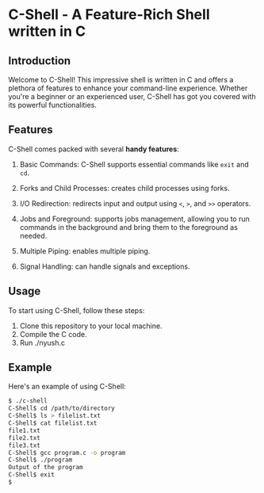 # C-Shell - A Feature-Rich Shell written in C

## Introduction

Welcome to C-Shell! This impressive shell is written in C and offers a plethora of features to enhance your command-line experience. Whether you're a beginner or an experienced user, C-Shell has got you covered with its powerful functionalities.

## Features

C-Shell comes packed with several **handy features**:

1. Basic Commands: C-Shell supports essential commands like `exit` and `cd`.

2. Forks and Child Processes: creates child processes using forks.

3. I/O Redirection: redirects input and output using `<`, `>`, and `>>` operators.
   
4. Jobs and Foreground: supports jobs management, allowing you to run commands in the background and bring them to the foreground as needed.

5. Multiple Piping: enables multiple piping. 

6. Signal Handling: can handle signals and exceptions. 

## Usage

To start using C-Shell, follow these steps:

1. Clone this repository to your local machine.
2. Compile the C code. 
3. Run ./nyush.c 


## Example

Here's an example of using C-Shell:

```bash
$ ./c-shell
C-Shell$ cd /path/to/directory
C-Shell$ ls > filelist.txt
C-Shell$ cat filelist.txt
file1.txt
file2.txt
file3.txt
C-Shell$ gcc program.c -o program
C-Shell$ ./program
Output of the program
C-Shell$ exit
$
```
